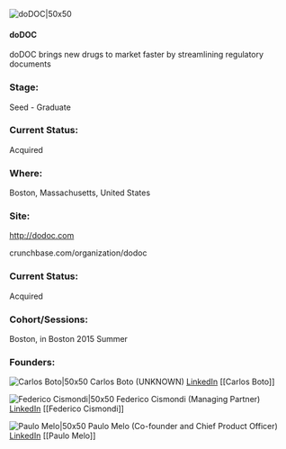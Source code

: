 

![doDOC|50x50](https://apimg.techstars.com/connect/images/image_files/55e348ffbbe36fa05e000004/original/doDOC_logo.jpg)

#### doDOC
doDOC brings new drugs to market faster by streamlining regulatory documents

### Stage: 
Seed - Graduate 

### Current Status: 
Acquired

### Where:
Boston, Massachusetts, United States

### Site:
http://dodoc.com



crunchbase.com/organization/dodoc

### Current Status: 
Acquired

### Cohort/Sessions: 
Boston, in Boston 2015 Summer

### Founders: 

![Carlos Boto|50x50](https://apimg.techstars.com/connect/images/image_files/55e34b69bbe36fa05e000006/original/csmboto_picture.jpg) Carlos Boto (UNKNOWN) [LinkedIn](https://linkedin.com/in/csmboto) [[Carlos Boto]]

![Federico Cismondi|50x50](https://apimg.techstars.com/connect/images/image_files/556731201e6c01bbc500000e/original/federicocismondi.png) Federico Cismondi (Managing Partner) [LinkedIn](https://linkedin.com/in/fcismondi) [[Federico Cismondi]]

![Paulo Melo|50x50](https://apimg.techstars.com/connect/images/image_files/5f778c6734a60d4e6e00008a/original/profilePic.jpg) Paulo Melo (Co-founder and Chief Product Officer) [LinkedIn](https://linkedin.com/in/paulolmelo) [[Paulo Melo]]


